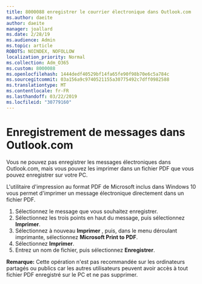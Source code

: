 ```yaml
---
title: 8000088 enregistrer le courrier électronique dans Outlook.com
ms.author: daeite
author: daeite
manager: joallard
ms.date: 2/28/19
ms.audience: Admin
ms.topic: article
ROBOTS: NOINDEX, NOFOLLOW
localization_priority: Normal
ms.collection: Adm_O365
ms.custom: 8000088
ms.openlocfilehash: 1444dedf40529bf14fa65fe90f98b70e6c5a784c
ms.sourcegitcommit: 03a156a9c9740521155a30775492c7dff0982588
ms.translationtype: MT
ms.contentlocale: fr-FR
ms.lasthandoff: 03/22/2019
ms.locfileid: "30779160"
---
```

# <a name="saving-messages-in-outlookcom"></a>Enregistrement de messages dans Outlook.com

Vous ne pouvez pas enregistrer les messages électroniques dans Outlook.com, mais vous pouvez les imprimer dans un fichier PDF que vous pouvez enregistrer sur votre PC.

L'utilitaire d'impression au format PDF de Microsoft inclus dans Windows 10 vous permet d'imprimer un message électronique directement dans un fichier PDF.

1. Sélectionnez le message que vous souhaitez enregistrer.
2. Sélectionnez les trois points en haut du message, puis sélectionnez **Imprimer**.
3. Sélectionnez à nouveau **Imprimer** , puis, dans le menu déroulant imprimante, sélectionnez **Microsoft Print to PDF**.
4. Sélectionnez **Imprimer**.
5. Entrez un nom de fichier, puis sélectionnez **Enregistrer**.

**Remarque:** Cette opération n'est pas recommandée sur les ordinateurs partagés ou publics car les autres utilisateurs peuvent avoir accès à tout fichier PDF enregistré sur le PC et ne pas supprimer.